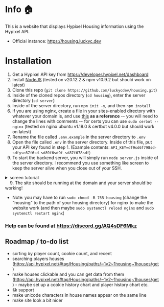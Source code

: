# Info 🏠
This is a website that displays Hypixel Housing information using the Hypixel API.

* Official instance: https://housing.luckyc.dev

# Installation

1. Get a Hypixel API key from https://developer.hypixel.net/dashboard
2. Install [NodeJS](https://nodejs.org/en/download) (tested on v20.12.2 & npm v10.9.2 but should work on latest)
3. Clone this repo (`git clone https://github.com/luckycdev/housing.git`)
4. Inside of the cloned repos directory (`cd housing`), enter the server directory (`cd server`)
5. Inside of the server directory, run `npm init -y`, and then `npm install`
6. If you are using nginx, create a file in your sites-enabled directory with whatever your domain is, and use [this](https://pastebin.com/raw/0kdcVTg7) __as a reference__ -- you will need to change the lines with comments -- for certs you can use `sudo cerbot --nginx` (tested on nginx ubuntu v1.18.0 & certbot v4.0.0 but should work on latest)
7. Rename the file called `.env.example` in the server directory to `.env`
7. Open the file called `.env` in the server directory. Inside of this file, put your API key found in step 1. (Example contents: `API_KEY=df9sd6f798sd-sdfyse87f6sd-sd89f6sd9f-sd87f678sdf`)
8. To start the backend server, you will simply run `node server.js` inside of the server directory. I recommend you use something like screen to keep the server alive when you close out of your SSH.
<details>
<summary>screen tutorial</summary>

Install Screen `sudo apt install screen`
  
Create the screen `screen -S housing`

And then if you want to return to your screen, run `screen -r housing`

If you want to kill your screen, run `screen -X -S housing kill`
</details>
&nbsp;&nbsp;&nbsp;&nbsp;9. The site should be running at the domain and your server should be working!

* Note: you may have to run `sudo chmod -R 755 housing` (change the "housing" to the path of your housing directory) for nginx to make the website work (and then maybe `sudo systemctl reload nginx` and `sudo systemctl restart nginx`)

### Help can be found at https://discord.gg/AQ4sDF6Mkz

## Roadmap / to-do list
- sorting by player count, cookie count, and recent
- searching players houses (https://api.hypixel.net/#tag/Housing/paths/~1v2~1housing~1houses/get)
- make houses clickable and you can get data from them (https://api.hypixel.net/#tag/Housing/paths/~1v2~1housing~1houses/get) - maybe set up a cookie history chart and player history chart etc.
- §k support
- make unicode characters in house names appear on the same line
- make site look a bit nicer